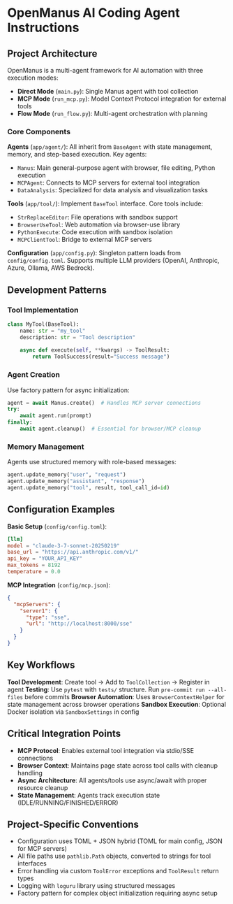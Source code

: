 # OpenManus AI Coding Agent Instructions

## Project Architecture

OpenManus is a multi-agent framework for AI automation with three execution modes:
- **Direct Mode** (`main.py`): Single Manus agent with tool collection
- **MCP Mode** (`run_mcp.py`): Model Context Protocol integration for external tools
- **Flow Mode** (`run_flow.py`): Multi-agent orchestration with planning

### Core Components

**Agents** (`app/agent/`): All inherit from `BaseAgent` with state management, memory, and step-based execution. Key agents:
- `Manus`: Main general-purpose agent with browser, file editing, Python execution
- `MCPAgent`: Connects to MCP servers for external tool integration  
- `DataAnalysis`: Specialized for data analysis and visualization tasks

**Tools** (`app/tool/`): Implement `BaseTool` interface. Core tools include:
- `StrReplaceEditor`: File operations with sandbox support
- `BrowserUseTool`: Web automation via browser-use library
- `PythonExecute`: Code execution with sandbox isolation
- `MCPClientTool`: Bridge to external MCP servers

**Configuration** (`app/config.py`): Singleton pattern loads from `config/config.toml`. Supports multiple LLM providers (OpenAI, Anthropic, Azure, Ollama, AWS Bedrock).

## Development Patterns

### Tool Implementation
```python
class MyTool(BaseTool):
    name: str = "my_tool"
    description: str = "Tool description"
    
    async def execute(self, **kwargs) -> ToolResult:
        return ToolSuccess(result="Success message")
```

### Agent Creation
Use factory pattern for async initialization:
```python
agent = await Manus.create()  # Handles MCP server connections
try:
    await agent.run(prompt)
finally:
    await agent.cleanup()  # Essential for browser/MCP cleanup
```

### Memory Management
Agents use structured memory with role-based messages:
```python
agent.update_memory("user", "request")
agent.update_memory("assistant", "response")
agent.update_memory("tool", result, tool_call_id=id)
```

## Configuration Examples

**Basic Setup** (`config/config.toml`):
```toml
[llm]
model = "claude-3-7-sonnet-20250219"
base_url = "https://api.anthropic.com/v1/"
api_key = "YOUR_API_KEY"
max_tokens = 8192
temperature = 0.0
```

**MCP Integration** (`config/mcp.json`):
```json
{
  "mcpServers": {
    "server1": {
      "type": "sse",
      "url": "http://localhost:8000/sse"
    }
  }
}
```

## Key Workflows

**Tool Development**: Create tool → Add to `ToolCollection` → Register in agent
**Testing**: Use `pytest` with `tests/` structure. Run `pre-commit run --all-files` before commits
**Browser Automation**: Uses `BrowserContextHelper` for state management across browser operations
**Sandbox Execution**: Optional Docker isolation via `SandboxSettings` in config

## Critical Integration Points

- **MCP Protocol**: Enables external tool integration via stdio/SSE connections
- **Browser Context**: Maintains page state across tool calls with cleanup handling
- **Async Architecture**: All agents/tools use async/await with proper resource cleanup
- **State Management**: Agents track execution state (IDLE/RUNNING/FINISHED/ERROR)

## Project-Specific Conventions

- Configuration uses TOML + JSON hybrid (TOML for main config, JSON for MCP servers)
- All file paths use `pathlib.Path` objects, converted to strings for tool interfaces
- Error handling via custom `ToolError` exceptions and `ToolResult` return types
- Logging with `loguru` library using structured messages
- Factory pattern for complex object initialization requiring async setup